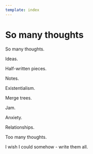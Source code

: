 ```yaml
---
template: index
---
```


# So many thoughts

So many thoughts.

Ideas.

Half-written pieces.

Notes.

Existentialism.

Merge trees. 

Jam.

Anxiety.

Relationships.

Too many thoughts.

I wish I could somehow - write them all.



